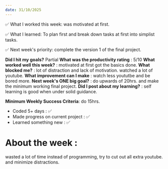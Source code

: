 ```yaml
---
date: 31/10/2025
---
```


✅ What I worked this week: was motivated at first.

✅ What I learned: To plan first and break down tasks at first into simplist tasks.

✅ Next week's priority: complete the version 1 of the final project.

**Did I hit my goals?** Partial
**What was the productivity rating** : 5/10
**What worked well this week?** : motivated at first got the basics done.
**What blocked me?** : lot of distraction and lack of motivation. watched a lot of youtube.
**What improvement can I make** : watch less yoututbe and be bored more.
**Next week's ONE big goal?** : do upwards of 20hrs. and make the minimum working final project.
**Did I post about my learning?** : self learning is good when under solid guidance.

**Minimum Weekly Success Criteria**: do 15hrs.

- Coded 5+ days : ✅
- Made progress on current project : ✅
- Learned something new : ✅

# About the week :

wasted a lot of time instead of programming, try to cut out all extra youtube. and minimize distractions.
